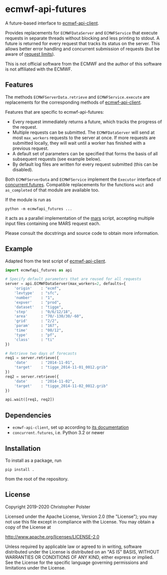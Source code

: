 # ecmwf-api-futures

A future-based interface to [ecmwf-api-client](https://github.com/ecmwf/ecmwf-api-client).

Provides replacements for `ECMWFDataServer` and `ECMWFService` that execute requests in separate threads without blocking and less printing to stdout.
A future is returned for every request that tracks its status on the server.
This allows better error handling and concurrent submission of requests (but be aware of [request limits](https://confluence.ecmwf.int/display/UDOC/Total+number+of+requests+a+user+can+submit+-+Web+API+FAQ)).

This is not official software from the ECMWF and the author of this software is not affiliated with the ECMWF.


## Features

The methods `ECMWFServerData.retrieve` and `ECMWFService.execute` are replacements for the corresponding methods of [ecmwf-api-client](https://github.com/ecmwf/ecmwf-api-client).

Features that are specific to ecmwf-api-futures:

- Every request immediately returns a future, which tracks the progress of the request.
- Multiple requests can be submitted.
  The `ECMWFDataServer` will send at most `max_workers` requests to the server at once.
  If more requests are submitted locally, they will wait until a worker has finished with a previous request.
- A default set of parameters can be specified that forms the basis of all subsequent requests (see example below).
- By default log files are written for every request submitted (this can be disabled).

Both `ECMWFServerData` and `ECMWFService` implement the `Executor` interface of [concurrent.futures](https://docs.python.org/3/library/concurrent.futures.html#executor-objects).
Compatible replacements for the functions `wait` and `as_completed` of that module are available too.

If the module is run as

    python -m ecmwfapi_futures ...

it acts as a parallel implementation of the [mars](https://confluence.ecmwf.int//download/attachments/56664858/mars) script, accepting multiple input files containing one MARS request each.

Please consult the docstrings and source code to obtain more information.


## Example

Adapted from the test script of [ecmwf-api-client](https://github.com/ecmwf/ecmwf-api-client#test).

```python
import ecmwfapi_futures as api

# Specify default parameters that are reused for all requests
server = api.ECMWFDataServer(max_workers=2, defaults={
    'origin'    : "ecmf",
    'levtype'   : "sfc",
    'number'    : "1",
    'expver'    : "prod",
    'dataset'   : "tigge",
    'step'      : "0/6/12/18",
    'area'      : "70/-130/30/-60",
    'grid'      : "2/2",
    'param'     : "167",
    'time'      : "00/12",
    'type'      : "pf",
    'class'     : "ti"
})

# Retrieve two days of forecasts
req1 = server.retrieve({
    'date'      : "2014-11-01",
    'target'    : "tigge_2014-11-01_0012.grib"
})
req2 = server.retrieve({
    'date'      : "2014-11-02",
    'target'    : "tigge_2014-11-02_0012.grib"
})

api.wait([req1, req2])
```


## Dependencies

- `ecmwf-api-client`, set up according to [its documentation](https://github.com/ecmwf/ecmwf-api-client#configure)
- `concurrent.futures`, i.e. Python 3.2 or newer


## Installation

To install as a package, run

    pip install .

from the root of the repository.


## License

Copyright 2019-2020 Christopher Polster

Licensed under the Apache License, Version 2.0 (the "License");
you may not use this file except in compliance with the License.
You may obtain a copy of the License at

http://www.apache.org/licenses/LICENSE-2.0

Unless required by applicable law or agreed to in writing, software
distributed under the License is distributed on an "AS IS" BASIS,
WITHOUT WARRANTIES OR CONDITIONS OF ANY KIND, either express or implied.
See the License for the specific language governing permissions and
limitations under the License.

